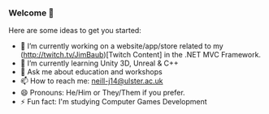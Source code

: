 ### Welcome 👋

Here are some ideas to get you started:

- 🔭 I’m currently working on a website/app/store related to my (http://twitch.tv/JimBaub)[Twitch Content] in the .NET MVC Framework.
- 🌱 I’m currently learning Unity 3D, Unreal & C++
- 💬 Ask me about education and workshops
- 📫 How to reach me: neill-j14@ulster.ac.uk
- 😄 Pronouns: He/Him or They/Them if you prefer.
- ⚡ Fun fact: I'm studying Computer Games Development
